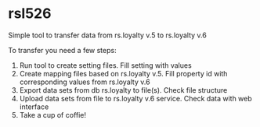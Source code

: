 # rsl526
Simple tool to transfer data from rs.loyalty v.5 to rs.loyalty v.6

To transfer you need a few steps:
1) Run tool to create setting files. Fill setting with values
2) Create mapping files based on rs.loyalty v.5. Fill property id with corresponding values from rs.loyalty v.6
3) Export data sets from db rs.loyalty to file(s). Check file structure
4) Upload data sets from file to rs.loyalty v.6 service. Check data with web interface
5) Take a cup of coffie!
